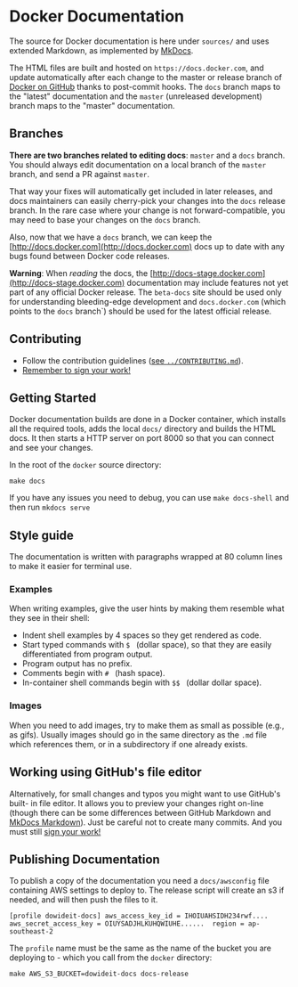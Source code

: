 # Docker Documentation

The source for Docker documentation is here under `sources/` and uses extended
Markdown, as implemented by [MkDocs](http://mkdocs.org).

The HTML files are built and hosted on `https://docs.docker.com`, and update
automatically after each change to the master or release branch of [Docker on
GitHub](https://github.com/dotcloud/docker) thanks to post-commit hooks. The
`docs` branch maps to the "latest" documentation and the `master` (unreleased
development) branch maps to the "master" documentation.

## Branches

**There are two branches related to editing docs**: `master` and a `docs`
branch. You should always edit documentation on a local branch of the `master`
branch, and send a PR against `master`.

That way your fixes will automatically get included in later releases, and docs
maintainers can easily cherry-pick your changes into the `docs` release branch.
In the rare case where your change is not forward-compatible, you may need to
base your changes on the `docs` branch.

Also, now that we have a `docs` branch, we can keep the
[http://docs.docker.com](http://docs.docker.com) docs up to date with any bugs
found between Docker code releases.

**Warning**: When *reading* the docs, the
[http://docs-stage.docker.com](http://docs-stage.docker.com) documentation may
include features not yet part of any official Docker release. The `beta-docs`
site should be used only for understanding bleeding-edge development and
`docs.docker.com` (which points to the `docs` branch`) should be used for the
latest official release.

## Contributing

- Follow the contribution guidelines ([see
  `../CONTRIBUTING.md`](../CONTRIBUTING.md)).
- [Remember to sign your work!](../CONTRIBUTING.md#sign-your-work)

## Getting Started

Docker documentation builds are done in a Docker container, which installs all
the required tools, adds the local `docs/` directory and builds the HTML docs.
It then starts a HTTP server on port 8000 so that you can connect and see your
changes.

In the root of the `docker` source directory:

    make docs

If you have any issues you need to debug, you can use `make docs-shell` and then
run `mkdocs serve`

## Style guide

The documentation is written with paragraphs wrapped at 80 column lines to make
it easier for terminal use.

### Examples

When writing examples, give the user hints by making them resemble what they see
in their shell:

- Indent shell examples by 4 spaces so they get rendered as code.
- Start typed commands with `$ ` (dollar space), so that they are easily
  differentiated from program output.
- Program output has no prefix.
- Comments begin with `# ` (hash space).
- In-container shell commands begin with `$$ ` (dollar dollar space).

### Images

When you need to add images, try to make them as small as possible (e.g., as
gifs). Usually images should go in the same directory as the `.md` file which
references them, or in a subdirectory if one already exists.

## Working using GitHub's file editor

Alternatively, for small changes and typos you might want to use GitHub's built-
in file editor. It allows you to preview your changes right on-line (though
there can be some differences between GitHub Markdown and [MkDocs
Markdown](http://www.mkdocs.org/user-guide/writing-your-docs/)).  Just be
careful not to create many commits. And you must still [sign your
work!](../CONTRIBUTING.md#sign-your-work)

## Publishing Documentation

To publish a copy of the documentation you need a `docs/awsconfig`
file containing AWS settings to deploy to. The release script will
create an s3 if needed, and will then push the files to it.

    [profile dowideit-docs] aws_access_key_id = IHOIUAHSIDH234rwf....
    aws_secret_access_key = OIUYSADJHLKUHQWIUHE......  region = ap-southeast-2

The `profile` name must be the same as the name of the bucket you are deploying
to - which you call from the `docker` directory:

    make AWS_S3_BUCKET=dowideit-docs docs-release

